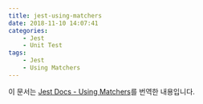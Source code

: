 ```yaml
---
title: jest-using-matchers
date: 2018-11-10 14:07:41
categories:
    - Jest
    - Unit Test
tags:
    - Jest
    - Using Matchers
---
```


이 문서는 [Jest Docs - Using Matchers](https://jestjs.io/docs/en/using-matchers)를 번역한 내용입니다.


